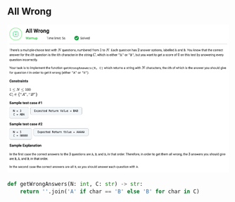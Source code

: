 ## All Wrong

![All Wrong](all_wrong.png)

```python
def getWrongAnswers(N: int, C: str) -> str:
    return ''.join('A' if char == 'B' else 'B' for char in C)
```
